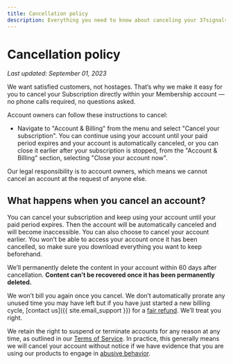 ```yaml
---
title: Cancellation policy
description: Everything you need to know about canceling your 37signals product accounts.
---
```


# Cancellation policy

*Last updated: September 01, 2023*

We want satisfied customers, not hostages. That’s why we make it easy for you to cancel your Subscription directly within your Membership account — no phone calls required, no questions asked.

Account owners can follow these instructions to cancel:
* Navigate to "Account & Billing" from the menu and select "Cancel your subscription". You can continue using your account until your paid period expires and your account is automatically canceled, or you can close it earlier after your subscription is stopped, from the "Account & Billing" section, selecting "Close your account now".

Our legal responsibility is to account owners, which means we cannot cancel an account at the request of anyone else.

## What happens when you cancel an account?

You can cancel your subscription and keep using your account until your paid period expires. Then the account will be automatically canceled and will become inaccessible. You can also choose to cancel your account earlier. You won’t be able to access your account once it has been cancelled, so make sure you download everything you want to keep beforehand. 

We’ll permanently delete the content in your account within 60 days after cancellation. **Content can’t be recovered once it has been permanently deleted.**

We won’t bill you again once you cancel. We don’t automatically prorate any unused time you may have left but if you have just started a new billing cycle, [contact us]({{ site.email_support }}) for a [fair refund](../refund/index.md). We’ll treat you right.

We retain the right to suspend or terminate accounts for any reason at any time, as outlined in our [Terms of Service](../terms/index.md). In practice, this generally means we will cancel your account without notice if we have evidence that you are using our products to engage in [abusive behavior](../abuse/index.md).
